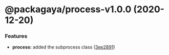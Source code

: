 # @packagaya/process-v1.0.0 (2020-12-20)

### Features

-   **process:** added the subprocess class ([3ee2891](https://github.com/Packagaya/Packagaya/commit/3ee28917224ba16687def628873746ff90c60867))
